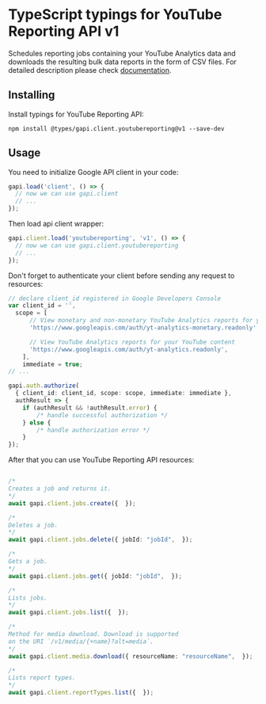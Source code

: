 # TypeScript typings for YouTube Reporting API v1

Schedules reporting jobs containing your YouTube Analytics data and downloads the resulting bulk data reports in the form of CSV files.
For detailed description please check [documentation](https://developers.google.com/youtube/reporting/v1/reports/).

## Installing

Install typings for YouTube Reporting API:

```
npm install @types/gapi.client.youtubereporting@v1 --save-dev
```

## Usage

You need to initialize Google API client in your code:

```typescript
gapi.load('client', () => {
  // now we can use gapi.client
  // ...
});
```

Then load api client wrapper:

```typescript
gapi.client.load('youtubereporting', 'v1', () => {
  // now we can use gapi.client.youtubereporting
  // ...
});
```

Don't forget to authenticate your client before sending any request to resources:

```typescript
// declare client_id registered in Google Developers Console
var client_id = '',
  scope = [ 
      // View monetary and non-monetary YouTube Analytics reports for your YouTube content
      'https://www.googleapis.com/auth/yt-analytics-monetary.readonly',

      // View YouTube Analytics reports for your YouTube content
      'https://www.googleapis.com/auth/yt-analytics.readonly',
    ],
    immediate = true;
// ...

gapi.auth.authorize(
  { client_id: client_id, scope: scope, immediate: immediate },
  authResult => {
    if (authResult && !authResult.error) {
        /* handle successful authorization */
    } else {
        /* handle authorization error */
    }
});
```

After that you can use YouTube Reporting API resources:

```typescript

/*
Creates a job and returns it.
*/
await gapi.client.jobs.create({  });

/*
Deletes a job.
*/
await gapi.client.jobs.delete({ jobId: "jobId",  });

/*
Gets a job.
*/
await gapi.client.jobs.get({ jobId: "jobId",  });

/*
Lists jobs.
*/
await gapi.client.jobs.list({  });

/*
Method for media download. Download is supported
on the URI `/v1/media/{+name}?alt=media`.
*/
await gapi.client.media.download({ resourceName: "resourceName",  });

/*
Lists report types.
*/
await gapi.client.reportTypes.list({  });
```
